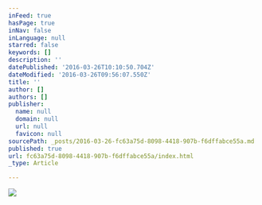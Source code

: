 ```yaml
---
inFeed: true
hasPage: true
inNav: false
inLanguage: null
starred: false
keywords: []
description: ''
datePublished: '2016-03-26T10:10:50.704Z'
dateModified: '2016-03-26T09:56:07.550Z'
title: ''
author: []
authors: []
publisher:
  name: null
  domain: null
  url: null
  favicon: null
sourcePath: _posts/2016-03-26-fc63a75d-8098-4418-907b-f6dffabce55a.md
published: true
url: fc63a75d-8098-4418-907b-f6dffabce55a/index.html
_type: Article

---
```

![](https://the-grid-user-content.s3-us-west-2.amazonaws.com/d8a725a0-e5a8-4edc-8a3b-29fb6c42e7d2.jpg)